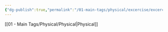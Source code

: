 ```yaml
---
{"dg-publish":true,"permalink":"/01-main-tags/physical/excercise/excercise/","created":"2024-11-18T16:47:47.712+05:30","updated":"2024-10-11T00:30:10.000+05:30"}
---
```


[[01 - Main Tags/Physical/Physical\|Physical]]